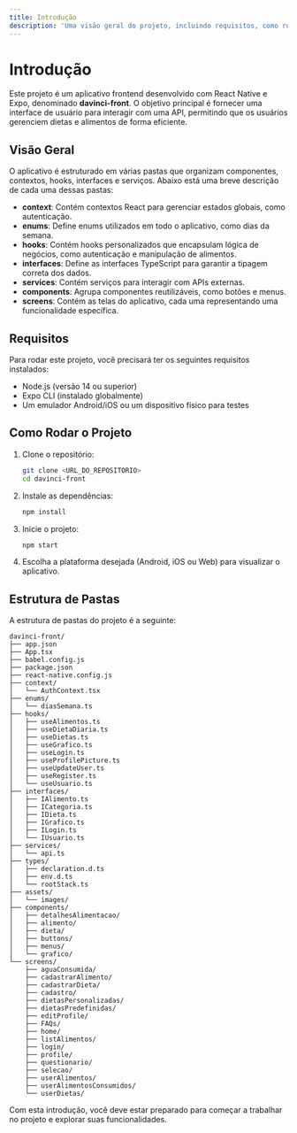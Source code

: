 ```yaml
---
title: Introdução
description: 'Uma visão geral do projeto, incluindo requisitos, como rodar e estrutura de pastas.'
---
```


# Introdução

Este projeto é um aplicativo frontend desenvolvido com React Native e Expo, denominado **davinci-front**. O objetivo principal é fornecer uma interface de usuário para interagir com uma API, permitindo que os usuários gerenciem dietas e alimentos de forma eficiente.

## Visão Geral

O aplicativo é estruturado em várias pastas que organizam componentes, contextos, hooks, interfaces e serviços. Abaixo está uma breve descrição de cada uma dessas pastas:

- **context**: Contém contextos React para gerenciar estados globais, como autenticação.
- **enums**: Define enums utilizados em todo o aplicativo, como dias da semana.
- **hooks**: Contém hooks personalizados que encapsulam lógica de negócios, como autenticação e manipulação de alimentos.
- **interfaces**: Define as interfaces TypeScript para garantir a tipagem correta dos dados.
- **services**: Contém serviços para interagir com APIs externas.
- **components**: Agrupa componentes reutilizáveis, como botões e menus.
- **screens**: Contém as telas do aplicativo, cada uma representando uma funcionalidade específica.

## Requisitos

Para rodar este projeto, você precisará ter os seguintes requisitos instalados:

- Node.js (versão 14 ou superior)
- Expo CLI (instalado globalmente)
- Um emulador Android/iOS ou um dispositivo físico para testes

## Como Rodar o Projeto

1. Clone o repositório:
   ```bash
   git clone <URL_DO_REPOSITORIO>
   cd davinci-front
   ```

2. Instale as dependências:
   ```bash
   npm install
   ```

3. Inicie o projeto:
   ```bash
   npm start
   ```

4. Escolha a plataforma desejada (Android, iOS ou Web) para visualizar o aplicativo.

## Estrutura de Pastas

A estrutura de pastas do projeto é a seguinte:

```
davinci-front/
├── app.json
├── App.tsx
├── babel.config.js
├── package.json
├── react-native.config.js
├── context/
│   └── AuthContext.tsx
├── enums/
│   └── diasSemana.ts
├── hooks/
│   ├── useAlimentos.ts
│   ├── useDietaDiaria.ts
│   ├── useDietas.ts
│   ├── useGrafico.ts
│   ├── useLogin.ts
│   ├── useProfilePicture.ts
│   ├── useUpdateUser.ts
│   ├── useRegister.ts
│   └── useUsuario.ts
├── interfaces/
│   ├── IAlimento.ts
│   ├── ICategoria.ts
│   ├── IDieta.ts
│   ├── IGrafico.ts
│   ├── ILogin.ts
│   └── IUsuario.ts
├── services/
│   └── api.ts
├── types/
│   ├── declaration.d.ts
│   ├── env.d.ts
│   └── rootStack.ts
├── assets/
│   └── images/
├── components/
│   ├── detalhesAlimentacao/
│   ├── alimento/
│   ├── dieta/
│   ├── buttons/
│   ├── menus/
│   └── grafico/
└── screens/
    ├── aguaConsumida/
    ├── cadastrarAlimento/
    ├── cadastrarDieta/
    ├── cadastro/
    ├── dietasPersonalizadas/
    ├── dietasPredefinidas/
    ├── editProfile/
    ├── FAQs/
    ├── home/
    ├── listAlimentos/
    ├── login/
    ├── profile/
    ├── questionario/
    ├── selecao/
    ├── userAlimentos/
    ├── userAlimentosConsumidos/
    └── userDietas/
```

Com esta introdução, você deve estar preparado para começar a trabalhar no projeto e explorar suas funcionalidades.